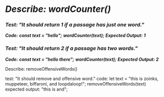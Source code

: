 # _Describe: wordCounter()_

### _Test: "It should return 1 if a passage has just one word."_
**_Code:_**
**_const text = "hello";_**
**_wordCounter(text);_**
**_Expected Output: 1_**

### _Test: "It should return 2 if a passage has two words."_
**_Code:_**
**_const text = "hello there";_**
**_wordCounter(text);_**
**_Expected Output: 2_**


Describe: removeOffensiveWords()

test: "It should remove and offensive word."
code:
let text = "this is zoinks, muppeteer, biffaroni, and loopdaloop!";
removeOffensiveWords(text)
expected output: "this is and";
